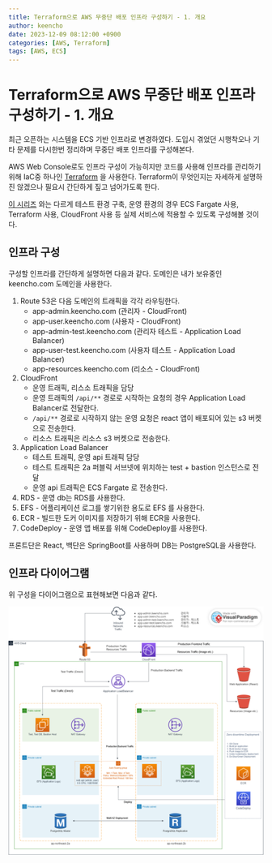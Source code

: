 ```yaml
---
title: Terraform으로 AWS 무중단 배포 인프라 구성하기 - 1. 개요
author: keencho
date: 2023-12-09 08:12:00 +0900
categories: [AWS, Terraform]
tags: [AWS, ECS]
---
```


# **Terraform으로 AWS 무중단 배포 인프라 구성하기 - 1. 개요**
최근 오픈하는 시스템을 ECS 기반 인프라로 변경하였다. 도입시 겪었던 시행착오나 기타 문제를 다시한번 정리하며 무중단 배포 인프라를 구성해본다.

AWS Web Console로도 인프라 구성이 가능히지만 코드를 사용해 인프라를 관리하기 위해 IaC중 하나인 [Terraform](https://www.terraform.io/) 을 사용한다. Terraform이 무엇인지는 자세하게 설명하진 않겠으나 필요시 간단하게 짚고 넘어가도록 한다.

[이 시리즈](https://keencho.github.io/posts/aws-cicd-1/) 와는 다르게 테스트 환경 구축, 운영 환경의 경우 ECS Fargate 사용, Terraform 사용, CloudFront 사용 등 실제 서비스에 적용할 수 있도록 구성해볼 것이다.

## **인프라 구성**
구성할 인프라를 간단하게 설명하면 다음과 같다. 도메인은 내가 보유중인 keencho.com 도메인을 사용한다.

1. Route 53은 다음 도메인의 트래픽을 각각 라우팅한다.
   - app-admin.keencho.com (관리자 - CloudFront)
   - app-user.keencho.com (사용자 - CloudFront)
   - app-admin-test.keencho.com (관리자 테스트 - Application Load Balancer)
   - app-user-test.keencho.com (사용자 테스트 - Application Load Balancer)
   - app-resources.keencho.com (리소스 - CloudFront)
2. CloudFront
   - 운영 트래픽, 리스소 트래픽을 담당
   - 운영 트래픽의 `/api/**` 경로로 시작하는 요청의 경우 Application Load Balancer로 전달한다.
   - `/api/**` 경로로 시작하지 않는 운영 요청은 react 앱이 배포되어 있는 s3 버켓으로 전송한다.
   - 리소스 트래픽은 리소스 s3 버켓으로 전송한다.
3. Application Load Balancer
   - 테스트 트래픽, 운영 api 트래픽 담당
   - 테스트 트래픽은 2a 퍼블릭 서브넷에 위치하는 test + bastion 인스턴스로 전달
   - 운영 api 트래픽은 ECS Fargate 로 전송한다.
4. RDS - 운영 db는 RDS를 사용한다.
5. EFS - 어플리케이션 로그를 쌓기위한 용도로 EFS 를 사용한다.
6. ECR - 빌드한 도커 이미지를 저장하기 위해 ECR을 사용한다.
7. CodeDeploy - 운영 앱 배포를 위해 CodeDeploy를 사용한다.

프론트단은 React, 백단은 SpringBoot를 사용하며 DB는 PostgreSQL을 사용한다.

## **인프라 다이어그램**
위 구성을 다이어그램으로 표현해보면 다음과 같다.

![서버구성도](/assets/img/custom/terraform-aws-ecs-infra/서버구성도.png)



